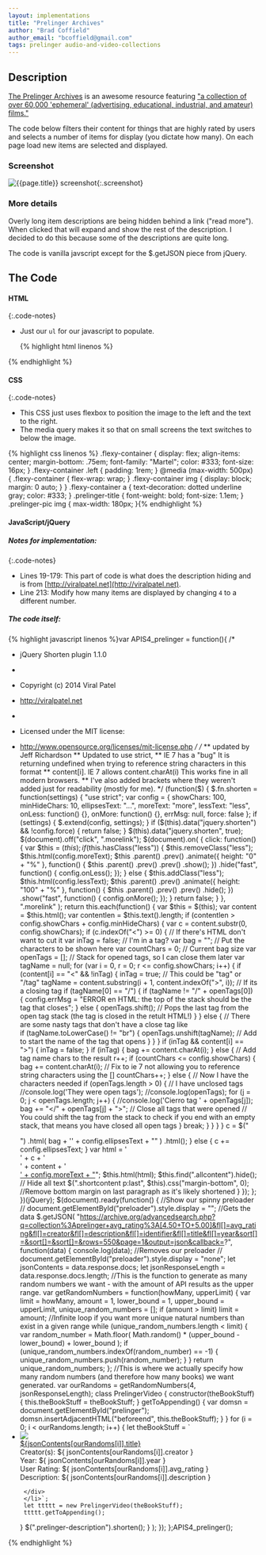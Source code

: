 ```yaml
---
layout: implementations
title: "Prelinger Archives"
author: "Brad Coffield"
author_email: "bcoffield@gmail.com" 
tags: prelinger audio-and-video-collections
---
```


## Description

[The Prelinger Archives](https://archive.org/details/prelinger&tab=collection) is an awesome resource featuring ["a collection of over 60,000 'ephemeral' (advertising, educational, industrial, and amateur) films."](https://archive.org/details/prelinger&tab=about)

The code below filters their content for things that are highly rated by users and selects a number of items for display (you dictate how many). On each page load new items are selected and displayed.

### Screenshot

![{{page.title}} screenshot]({{site.baseurl}}/assets/{{page.title}}-screenshot.jpg){:.screenshot}

### More details

Overly long item descriptions are being hidden behind a link ("read more"). When
clicked that will expand and show the rest of the description. I decided to do
this because some of the descriptions are quite long.

The code is vanilla javscript except for the $.getJSON piece from jQuery.

## The Code

#### HTML

{:.code-notes}

* Just our `ul` for our javascript to populate.

  {% highlight html linenos %}
 

  <ul id="prelinger"></ul>

{% endhighlight %}

#### CSS

{:.code-notes}

* This CSS just uses flexbox to position the image to the left and the text to
  the right.
* The media query makes it so that on small screens the text switches to below
  the image.

{% highlight css linenos %} .flexy-container {
display: flex;
align-items: center;
margin-bottom: .75em;
font-family: "Martel";
color: #333;
font-size: 16px;
}
.flexy-container .left {
padding: 1rem;
}
@media (max-width: 500px) {
.flexy-container {
flex-wrap: wrap;
}
.flexy-container img {
display: block;
margin: 0 auto;
}
}
.flexy-container a {
text-decoration: dotted underline gray;
color: #333;
}
.prelinger-title {
font-weight: bold;
font-size: 1.1em;
}
.prelinger-pic img {
max-width: 180px;
}{% endhighlight %}

#### JavaScript/jQuery

##### Notes for implementation:

{:.code-notes}

* Lines 19-179: This part of code is what does the description hiding and is
  from [http://viralpatel.net](http://viralpatel.net).
* Line 213: Modify how many items are displayed by changing `4` to a different number.

##### The code itself:

{% highlight javascript linenos %}var APIS4_prelinger = function(){
/*
 * jQuery Shorten plugin 1.1.0
 *
 * Copyright (c) 2014 Viral Patel
 * http://viralpatel.net
 *
 * Licensed under the MIT license:
 *   http://www.opensource.org/licenses/mit-license.php
 */
/*
** updated by Jeff Richardson
** Updated to use strict,
** IE 7 has a "bug" It is returning undefined when trying to reference string characters in this format
** content[i]. IE 7 allows content.charAt(i) This works fine in all modern browsers.
** I've also added brackets where they weren't added just for readability (mostly for me).
*/
(function($) {
    $.fn.shorten = function(settings) {
      "use strict";
      var config = {
        showChars: 100,
        minHideChars: 10,
        ellipsesText: "...",
        moreText: "more",
        lessText: "less",
        onLess: function() {},
        onMore: function() {},
        errMsg: null,
        force: false
      };
      if (settings) {
        $.extend(config, settings);
      }
      if ($(this).data("jquery.shorten") && !config.force) {
        return false;
      }
      $(this).data("jquery.shorten", true);
      $(document).off("click", ".morelink");
      $(document).on(
        {
          click: function() {
            var $this = $(this);
            if ($this.hasClass("less")) {
              $this.removeClass("less");
              $this.html(config.moreText);
              $this
                .parent()
                .prev()
                .animate({ height: "0" + "%" }, function() {
                  $this
                    .parent()
                    .prev()
                    .prev()
                    .show();
                })
                .hide("fast", function() {
                  config.onLess();
                });
            } else {
              $this.addClass("less");
              $this.html(config.lessText);
              $this
                .parent()
                .prev()
                .animate({ height: "100" + "%" }, function() {
                  $this
                    .parent()
                    .prev()
                    .prev()
                    .hide();
                })
                .show("fast", function() {
                  config.onMore();
                });
            }
            return false;
          }
        },
        ".morelink"
      );
      return this.each(function() {
        var $this = $(this);
        var content = $this.html();
        var contentlen = $this.text().length;
        if (contentlen > config.showChars + config.minHideChars) {
          var c = content.substr(0, config.showChars);
          if (c.indexOf("<") >= 0) {
            // If there's HTML don't want to cut it
            var inTag = false; // I'm in a tag?
            var bag = ""; // Put the characters to be shown here
            var countChars = 0; // Current bag size
            var openTags = []; // Stack for opened tags, so I can close them later
            var tagName = null;
            for (var i = 0, r = 0; r <= config.showChars; i++) {
              if (content[i] == "<" && !inTag) {
                inTag = true;
                // This could be "tag" or "/tag"
                tagName = content.substring(i + 1, content.indexOf(">", i));
                // If its a closing tag
                if (tagName[0] == "/") {
                  if (tagName != "/" + openTags[0]) {
                    config.errMsg =
                      "ERROR en HTML: the top of the stack should be the tag that closes";
                  } else {
                    openTags.shift(); // Pops the last tag from the open tag stack (the tag is closed in the retult HTML!)
                  }
                } else {
                  // There are some nasty tags that don't have a close tag like <br/>
                  if (tagName.toLowerCase() != "br") {
                    openTags.unshift(tagName); // Add to start the name of the tag that opens
                  }
                }
              }
              if (inTag && content[i] == ">") {
                inTag = false;
              }
              if (inTag) {
                bag += content.charAt(i);
              } else {
                // Add tag name chars to the result
                r++;
                if (countChars <= config.showChars) {
                  bag += content.charAt(i); // Fix to ie 7 not allowing you to reference string characters using the []
                  countChars++;
                } else {
                  // Now I have the characters needed
                  if (openTags.length > 0) {
                    // I have unclosed tags
                    //console.log('They were open tags');
                    //console.log(openTags);
                    for (j = 0; j < openTags.length; j++) {
                      //console.log('Cierro tag ' + openTags[j]);
                      bag += "</" + openTags[j] + ">"; // Close all tags that were opened
                      // You could shift the tag from the stack to check if you end with an empty stack, that means you have closed all open tags
                    }
                    break;
                  }
                }
              }
            }
            c = $("<div/>")
              .html(
                bag + '<span class="ellip">' + config.ellipsesText + "</span>"
              )
              .html();
          } else {
            c += config.ellipsesText;
          }
          var html =
            '<div class="shortcontent">' +
            c +
            '</div><div class="allcontent">' +
            content +
            '</div><span><a href="javascript://nop/" class="morelink">' +
            config.moreText +
            "</a></span>";
          $this.html(html);
          $this.find(".allcontent").hide(); // Hide all text
          $(".shortcontent p:last", $this).css("margin-bottom", 0); //Remove bottom margin on last paragraph as it's likely shortened
        }
      });
    };
  })(jQuery);
  $(document).ready(function() {
    //Show our spinny preloader
    // document.getElementById("preloader").style.display = "";
    //Gets the data
    $.getJSON(
      "https://archive.org/advancedsearch.php?q=collection%3Aprelinger+avg_rating%3A[4.50+TO+5.00]&fl[]=avg_rating&fl[]=creator&fl[]=description&fl[]=identifier&fl[]=title&fl[]=year&sort[]=&sort[]=&sort[]=&rows=550&page=1&output=json&callback=?",
      function(data) {
        console.log(data);
        //Removes our preloader
        // document.getElementById("preloader").style.display = "none";
        let jsonContents = data.response.docs;
        let jsonResponseLength = data.response.docs.length;
        //This is the function to generate as many random numbers we want - with the amount of API results as the upper range.
        var getRandomNumbers = function(howMany, upperLimit) {
          var limit = howMany,
            amount = 1,
            lower_bound = 1,
            upper_bound = upperLimit,
            unique_random_numbers = [];
          if (amount > limit) limit = amount; //Infinite loop if you want more unique natural numbers than exist in a given range
          while (unique_random_numbers.length < limit) {
            var random_number = Math.floor(
              Math.random() * (upper_bound - lower_bound) + lower_bound
            );
            if (unique_random_numbers.indexOf(random_number) == -1) {
              unique_random_numbers.push(random_number);
            }
          }
          return unique_random_numbers;
        };
        //This is where we actually specify how many random numbers (and therefore how many books) we want generated.
        var ourRandoms = getRandomNumbers(4, jsonResponseLength);
        class PrelingerVideo {
          constructor(theBookStuff) {
            this.theBookStuff = theBookStuff;
          }
          getToAppending() {
            var domsn = document.getElementById("prelinger");
            domsn.insertAdjacentHTML("beforeend", this.theBookStuff);
          }
        }
        for (i = 0; i < ourRandoms.length; i++) {
          let theBookStuff = `<li class=flexy-container><div class="left"><div class="prelinger-pic"><a href="https://archive.org/details/${
            jsonContents[ourRandoms[i]].identifier
          }"><img src="https://archive.org/services/img/${
            jsonContents[ourRandoms[i]].identifier
          }"></a></div></div><div class="right">
          <div class="prelinger-title"><a href="https://archive.org/details/${
            jsonContents[ourRandoms[i]].identifier
          }">${jsonContents[ourRandoms[i]].title}</a></div>
          <div class="prelinger-creator">Creator(s): ${
            jsonContents[ourRandoms[i]].creator
          }</div>
          <div class="prelinger-year">Year: ${
            jsonContents[ourRandoms[i]].year
          }</div>
          <div class="prelinger-rating"><span>User Rating:</span> ${
            jsonContents[ourRandoms[i]].avg_rating
          }</div>
          <div class="prelinger-description">Description: ${
            jsonContents[ourRandoms[i]].description
          }</div>
   
          </div>
          </li>`;
          let ttttt = new PrelingerVideo(theBookStuff);
          ttttt.getToAppending();
        }
        $(".prelinger-description").shorten();
      }
    );
  });
  };APIS4_prelinger();

{% endhighlight %}
